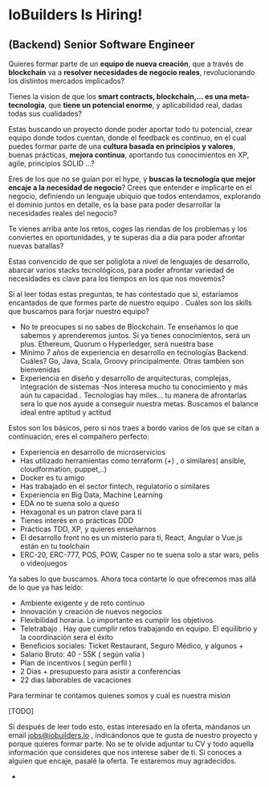# IoBuilders Is Hiring! 

## (Backend) Senior Software Engineer 

Quieres formar parte de un **equipo de nueva creación**, que a través de **blockchain** va a  **resolver necesidades de negocio reales**, revolucionando los distintos mercados implicados?

Tienes la vision de que los **smart contracts, blockchain,... es una meta-tecnologia**, que **tiene un potencial enorme**, y aplicabilidad real, dadas todas sus cualidades?

Estas buscando un proyecto donde poder aportar todo tu potencial, crear equipo donde todos cuentan,  donde el feedback es continuo,  en el cual puedes formar parte de una **cultura basada en principios y valores**, buenas prácticas, **mejora continua**, aportando tus conocimientos en XP, agile, principios SOLID ...?

Eres de los que no se guían por el hype, y **buscas la tecnología que mejor encaje a la necesidad de negocio**? Crees que entender e implicarte en el negocio, definiendo un lenguaje ubiquio que todos entendamos, explorando el dominio juntos en detalle, es la base para poder desarrollar la necesidades reales del negocio?

Te vienes arriba ante los retos, coges las riendas de los problemas y los conviertes en oportunidades, y te superas dia a dia para poder afrontar nuevas batallas?

Estas convencido de que ser poliglota a nivel de lenguajes de desarrollo, abarcar varios stacks tecnológicos, para poder afrontar variedad de necesidades es clave para los tiempos en los que nos movemos?

Si al leer todas estas preguntas,  te has contestado que si,  estaríamos encantados de que formes parte de nuestro equipo . Cuáles son los skills que buscamos para forjar nuestro equipo?

 - No te preocupes si no sabes de Blockchain. Te enseñamos lo que sabemos y aprenderemos juntos.  Si ya tienes conocimientos, será un plus. Ethereum, Quorum o Hyperledger, será nuestra base
 - Mínimo 7 años de experiencia en desarrollo en tecnologías Backend. Cuáles? Go, Java, Scala, Groovy principalmente. Otras tambien son bienvenidas
 - Experiencia en diseño y desarrollo de arquitecturas, complejas, integración de sistemas
 -Nos interesa mucho tu conocimiento y más aún tu capacidad.. Tecnologías hay miles... tu manera de afrontarlas sera lo que nos ayude a conseguir nuestra metas. Buscamos el balance ideal entre aptitud y actitud
 
 Estos son los básicos, pero si nos traes a bordo varios de los que se citan a continuación, eres el compañero perfecto:

- Experiencia en desarrollo de microservicios 
- Has utilizado herramientas como terraform (+) , o similares( ansible, cloudformation, puppet,..)
- Docker es tu amigo
- Has trabajado en el sector fintech, regulatorio o similares
- Experiencia en Big Data, Machine Learning
- EDA no te suena solo a queso
- Hexagonal es un patron clave para ti
- Tienes interés en o prácticas DDD
- Prácticas TDD, XP, y quieres enseñarnos
- El desarrollo front no es un misterio para ti, React, Angular o Vue.js están en tu toolchain
- ERC-20, ERC-777, POS, POW, Casper no te suena solo a star wars, pelis o videojuegos

Ya sabes lo que buscamos. Ahora toca contarte lo que ofrecemos mas allá de lo que ya has leído:

- Ambiente exigente y de reto continuo
- Innovación y creación de nuevos negocios
- Flexibilidad horaria. Lo importante es cumplir los objetivos. 
- Teletrabajo . Hay que cumplir retos trabajando en equipo. El equilibrio   y la coordinación sera el éxito
- Beneficios sociales: Ticket Restaurant, Seguro Médico, y algunos +
- Salario Bruto: 40 - 55K ( según valía ) 
- Plan de incentivos ( según perfil )
- 2 Dias + presupuesto para asistir a conferencias
- 22 dias laborables de vacaciones

Para terminar te contamos quienes somos y cual es nuestra mision

[TODO]



Si después de leer todo esto, estas interesado en la oferta, mándanos un email jobs@iobuilders.io , indicándonos que te gusta de nuestro proyecto y porque quieres formar parte. No se te olvide adjuntar tu CV y todo aquella información que consideres que nos interese saber de ti.
Si conoces a alguien que encaje, pasalé la oferta. Te estaremos muy agradecidos.
 
 



 - 

